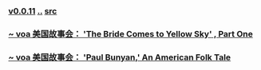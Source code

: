 ### [v0.0.11](https://github.com/littleflute/english/edit/master/voa/AMERICAN%20STORIES/readme.md) [..](..) [src](https://learningenglish.voanews.com/z/1581)

### [~ voa 美国故事会： 'The Bride Comes to Yellow Sky' , Part One](https://mp.weixin.qq.com/s?__biz=MzIxMTUzOTUzOA==&mid=2247485500&idx=4&sn=49c18bfd0a34a52f8611a675a820f627&chksm=97528b01a02502177d3551bcacf2088e307061b1cef442762119aa0160f6fb80cb1dfec313f0#rd)
### [~ voa 美国故事会： 'Paul Bunyan,' An American Folk Tale](https://mp.weixin.qq.com/s?__biz=MzIxMTUzOTUzOA==&mid=2247485446&idx=2&sn=83ba0d7c1f066dcf9f121177a43de783&chksm=97528b3ba025022d28905c0b8fc7787d8369d2946d1839e3be7561a09a895c96af6449641d09#rd)
